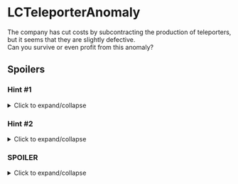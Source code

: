 # LCTeleporterAnomaly
The company has cut costs by subcontracting the production of teleporters, but it seems that they are slightly defective.  
Can you survive or even profit from this anomaly?

## Spoilers

### Hint #1
<details>
  <summary>Click to expand/collapse</summary>

Try to teleport your allies who are struggling with an enemy.

</details>

### Hint #2
<details>
  <summary>Click to expand/collapse</summary>

Teleport your allies just after they've been killed by an enemy and keep an eye on your HUD.

</details>

### SPOILER
<details>
  <summary>Click to expand/collapse</summary>

Teleport your allies just after they've been killed by a Bracken, Baboon Hawk or Eyeless Dog and these monsters may not want to let go!

</details>